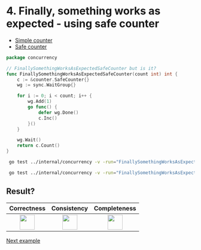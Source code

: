 # 4. Finally, something works as expected - using safe counter

* [Simple counter](counter/simple.md)
* [Safe counter](counter/safe.md)

```go
package concurrency

// FinallySomethingWorksAsExpectedSafeCounter but is it?
func FinallySomethingWorksAsExpectedSafeCounter(count int) int {
	c := &counter.SafeCounter{}
	wg := sync.WaitGroup{}

	for i := 0; i < count; i++ {
		wg.Add(1)
		go func() {
			defer wg.Done()
			c.Inc()
		}()
	}

	wg.Wait()
	return c.Count()
}
```

```bash
 go test ../internal/concurrency -v -run="FinallySomethingWorksAsExpectedSafeCounter$" 
```

```bash
 go test ../internal/concurrency -v -run="FinallySomethingWorksAsExpectedSafeCounter$" -race 
```

## Result?

|                                                 Correctness                                                 |                                                 Consistency                                                 |                                                Completeness                                                 |
|:-----------------------------------------------------------------------------------------------------------:|:-----------------------------------------------------------------------------------------------------------:|:-----------------------------------------------------------------------------------------------------------:|
| <img height="40" src="/Users/RGurevitch/workspace/talk/golang-concurrency/docs/images/yes.png" width="40"/> | <img height="40" src="/Users/RGurevitch/workspace/talk/golang-concurrency/docs/images/yes.png" width="40"/> | <img height="40" src="/Users/RGurevitch/workspace/talk/golang-concurrency/docs/images/yes.png" width="40"/> |

[Next example](example_5.md)